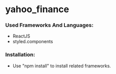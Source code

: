 # yahoo_finance

### Used Frameworks And Languages:
- ReactJS
- styled.components

### Installation:
- Use "npm install" to install related frameworks.


 
